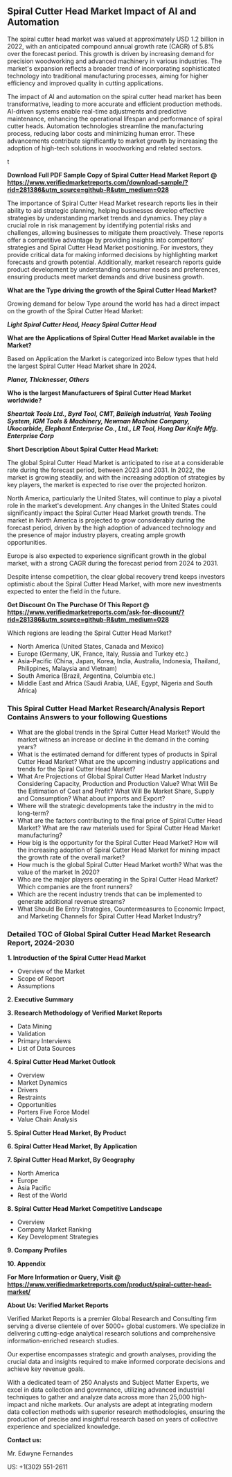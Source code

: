 <h2>Spiral Cutter Head Market Impact of AI and Automation</h2><p>The spiral cutter head market was valued at approximately USD 1.2 billion in 2022, with an anticipated compound annual growth rate (CAGR) of 5.8% over the forecast period. This growth is driven by increasing demand for precision woodworking and advanced machinery in various industries. The market's expansion reflects a broader trend of incorporating sophisticated technology into traditional manufacturing processes, aiming for higher efficiency and improved quality in cutting applications.</p><p>The impact of AI and automation on the spiral cutter head market has been transformative, leading to more accurate and efficient production methods. AI-driven systems enable real-time adjustments and predictive maintenance, enhancing the operational lifespan and performance of spiral cutter heads. Automation technologies streamline the manufacturing process, reducing labor costs and minimizing human error. These advancements contribute significantly to market growth by increasing the adoption of high-tech solutions in woodworking and related sectors.</p>t</p><p id="" class=""><strong>Download Full PDF Sample Copy of Spiral Cutter Head Market Report @ <a href="https://www.verifiedmarketreports.com/download-sample/?rid=281386&utm_source=github-R&utm_medium=028" target="_blank">https://www.verifiedmarketreports.com/download-sample/?rid=281386&utm_source=github-R&utm_medium=028</a></strong></p><p>The importance of&nbsp;Spiral Cutter Head Market research reports lies in their ability to aid strategic planning, helping businesses develop effective strategies by understanding market trends and dynamics. They play a crucial role in risk management by identifying potential risks and challenges, allowing businesses to mitigate them proactively. These reports offer a competitive advantage by providing insights into competitors' strategies and Spiral Cutter Head Market positioning. For investors, they provide critical data for making informed decisions by highlighting market forecasts and growth potential. Additionally, market research reports guide product development by understanding consumer needs and preferences, ensuring products meet market demands and drive business growth.</p><p><strong>What are the&nbsp;Type driving the growth of the Spiral Cutter Head Market?</strong></p><p id="" class="">Growing demand for below Type around the world has had a direct impact on the growth of the Spiral Cutter Head Market:</p><em><strong>Light Spiral Cutter Head, Heacy Spiral Cutter Head</strong></em></p><strong>What are the&nbsp;Applications&nbsp;of Spiral Cutter Head Market available in the Market?</strong></p><p id="" class="">Based on Application the Market is categorized into Below types that held the largest Spiral Cutter Head Market share In 2024.</p><em><strong>Planer, Thicknesser, Others</strong></em></p><strong>Who is the largest Manufacturers of Spiral Cutter Head Market worldwide?</strong></p><p><em><strong>Sheartak Tools Ltd., Byrd Tool, CMT, Baileigh Industrial, Yash Tooling System, IGM Tools & Machinery, Newman Machine Company, Ukocarbide, Elephant Enterprise Co., Ltd., LR Tool, Hong Dar Knife Mfg. Enterprise Corp</strong></em></p><p id="" class=""><strong>Short Description About Spiral Cutter Head Market:</strong></p><p>The global Spiral Cutter Head Market is anticipated to rise at a considerable rate during the forecast period, between 2023 and 2031. In 2022, the market is growing steadily, and with the increasing adoption of strategies by key players, the market is expected to rise over the projected horizon.</p><p>North America, particularly the United States, will continue to play a pivotal role in the market's development. Any changes in the United States could significantly impact the Spiral Cutter Head Market growth trends. The market in North America is projected to grow considerably during the forecast period, driven by the high adoption of advanced technology and the presence of major industry players, creating ample growth opportunities.</p><p>Europe is also expected to experience significant growth in the global market, with a strong CAGR during the forecast period from 2024 to 2031.</p><p>Despite intense competition, the clear global recovery trend keeps investors optimistic about the Spiral Cutter Head Market, with more new investments expected to enter the field in the future.</p><p id="" class=""><strong>Get Discount On The Purchase Of This Report @ <a href="https://www.verifiedmarketreports.com/ask-for-discount/?rid=281386&utm_source=github-R&utm_medium=028" target="_blank">https://www.verifiedmarketreports.com/ask-for-discount/?rid=281386&utm_source=github-R&utm_medium=028</a></strong></p>Which regions are leading the Spiral Cutter Head Market?</p><ul><li>North America (United States, Canada and Mexico)</li><li>Europe (Germany, UK, France, Italy, Russia and Turkey etc.)</li><li>Asia-Pacific (China, Japan, Korea, India, Australia, Indonesia, Thailand, Philippines, Malaysia and Vietnam)</li><li>South America (Brazil, Argentina, Columbia etc.)</li><li>Middle East and Africa (Saudi Arabia, UAE, Egypt, Nigeria and South Africa)</li></ul><h3 id="" class="">This Spiral Cutter Head Market Research/Analysis Report Contains Answers to your following Questions</h3><ul><li>What are the global trends in the Spiral Cutter Head Market? Would the market witness an increase or decline in the demand in the coming years?</li><li>What is the estimated demand for different types of products in Spiral Cutter Head Market? What are the upcoming industry applications and trends for the Spiral Cutter Head Market?</li><li>What Are Projections of Global Spiral Cutter Head Market Industry Considering Capacity, Production and Production Value? What Will Be the Estimation of Cost and Profit? What Will Be Market Share, Supply and Consumption? What about imports and Export?</li><li>Where will the strategic developments take the industry in the mid to long-term?</li><li>What are the factors contributing to the final price of Spiral Cutter Head Market? What are the raw materials used for Spiral Cutter Head Market manufacturing?</li><li>How big is the opportunity for the Spiral Cutter Head Market? How will the increasing adoption of Spiral Cutter Head Market for mining impact the growth rate of the overall market?</li><li>How much is the global Spiral Cutter Head Market worth? What was the value of the market In 2020?</li><li>Who are the major players operating in the Spiral Cutter Head Market? Which companies are the front runners?</li><li>Which are the recent industry trends that can be implemented to generate additional revenue streams?</li><li>What Should Be Entry Strategies, Countermeasures to Economic Impact, and Marketing Channels for Spiral Cutter Head Market Industry?</li></ul><h3 id="" class="">Detailed TOC of Global Spiral Cutter Head Market Research Report, 2024-2030</h3><p id="" class=""><strong>1. Introduction of the Spiral Cutter Head Market</strong></p><ul><li>Overview of the Market</li><li>Scope of Report</li><li>Assumptions</li></ul><p id="" class=""><strong>2. Executive Summary</strong></p><p id="" class=""><strong>3. Research Methodology of Verified Market Reports</strong></p><ul><li>Data Mining</li><li>Validation</li><li>Primary Interviews</li><li>List of Data Sources</li></ul><p id="" class=""><strong>4. Spiral Cutter Head Market Outlook</strong></p><ul><li>Overview</li><li>Market Dynamics</li><li>Drivers</li><li>Restraints</li><li>Opportunities</li><li>Porters Five Force Model</li><li>Value Chain Analysis</li></ul><p id="" class=""><strong>5. Spiral Cutter Head Market, By Product</strong></p><p id="" class=""><strong>6. Spiral Cutter Head Market, By Application</strong></p><p id="" class=""><strong>7. Spiral Cutter Head Market, By Geography</strong></p><ul><li>North America</li><li>Europe</li><li>Asia Pacific</li><li>Rest of the World</li></ul><p id="" class=""><strong>8. Spiral Cutter Head Market Competitive Landscape</strong></p><ul><li>Overview</li><li>Company Market Ranking</li><li>Key Development Strategies</li></ul><p id="" class=""><strong>9. Company Profiles</strong></p><p id="" class=""><strong>10. Appendix</strong></p><p id="" class=""><strong>For More Information or Query, Visit @ <a href="https://www.verifiedmarketreports.com/product/spiral-cutter-head-market/" target="_blank">https://www.verifiedmarketreports.com/product/spiral-cutter-head-market/</a></strong></p><p id="" class=""><strong>About Us: Verified Market Reports</strong></p><p id="" class="">Verified Market Reports is a premier Global Research and Consulting firm serving a diverse clientele of over 5000+ global customers. We specialize in delivering cutting-edge analytical research solutions and comprehensive information-enriched research studies.</p><p id="" class="">Our expertise encompasses strategic and growth analyses, providing the crucial data and insights required to make informed corporate decisions and achieve key revenue goals.</p><p id="" class="">With a dedicated team of 250 Analysts and Subject Matter Experts, we excel in data collection and governance, utilizing advanced industrial techniques to gather and analyze data across more than 25,000 high-impact and niche markets. Our analysts are adept at integrating modern data collection methods with superior research methodologies, ensuring the production of precise and insightful research based on years of collective experience and specialized knowledge.</p><p id="" class=""><strong>Contact us:</strong></p><p id="" class="">Mr. Edwyne Fernandes</p><p id="" class="">US: +1(302) 551-2611</p>